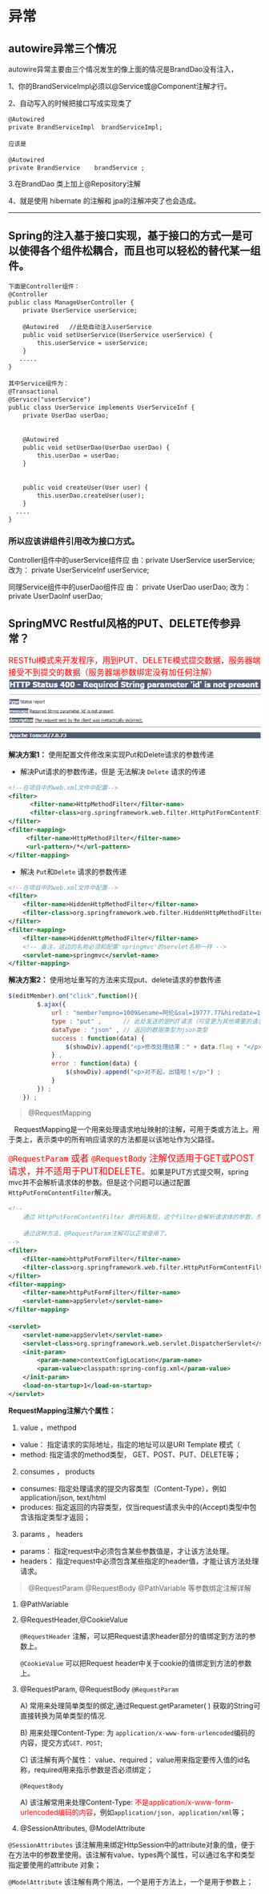 # 异常

## autowire异常三个情况

autowire异常主要由三个情况发生的像上面的情况是BrandDao没有注入，

1、你的BrandServiceImpl必须以@Service或@Component注解才行。
 
2、自动写入的时候把接口写成实现类了

	@Autowired 
	private BrandServiceImpl  brandServiceImpl; 
	
	应该是 
	
	@Autowired 
	private BrandService    brandService ;


 
3.在BrandDao 类上加上@Repository注解

4、就是使用 hibernate 的注解和 jpa的注解冲突了也会造成。


------------------------------------------------

## Spring的注入基于接口实现，基于接口的方式一是可以使得各个组件松耦合，而且也可以轻松的替代某一组件。


	下面是Controller组件：
	@Controller
	public class ManageUserController {
	    private UserService userService;
	   
	    @Autowired   //此处自动注入userService
	    public void setUserService(UserService userService) {
	        this.userService = userService;
	    }
	   .....
	}
	
	其中Service组件为：
	@Transactional
	@Service("userService")
	public class UserService implements UserServiceInf {
	    private UserDao userDao;
	   
	   
	    @Autowired
	    public void setUserDao(UserDao userDao) {
	        this.userDao = userDao;
	    }
	
	   
	    public void createUser(User user) {
	        this.userDao.createUser(user);
	    }
	  ....
	}


### 所以应该讲组件引用改为接口方式。

Controller组件中的userService组件应
由：private UserService userService;
改为： private UserServiceInf userService;

同理Service组件中的userDao组件应
由： private UserDao userDao;
改为： private UserDaoInf userDao;

## SpringMVC Restful风格的PUT、DELETE传参异常？

<font color=red size=3>RESTful模式来开发程序，用到PUT、DELETE模式提交数据，服务器端接受不到提交的数据（服务器端参数绑定没有加任何注解）</font>
![](./springmvc/053.png)

**解决方案1：** 使用配置文件修改来实现Put和Delete请求的参数传递 
+ 解决Put请求的参数传递，但是 无法解决 `Delete` 请求的传递 
```xml
<!--在项目中的web.xml文件中配置-->
<filter>
      <filter-name>HttpMethodFilter</filter-name>
      <filter-class>org.springframework.web.filter.HttpPutFormContentFilter</filter-class>
</filter>
<filter-mapping>
     <filter-name>HttpMethodFilter</filter-name>
     <url-pattern>/*</url-pattern>
</filter-mapping>
```
+ 解决 `Put`和`Delete` 请求的参数传递
```xml
<!--在项目中的web.xml文件中配置-->
<filter>
    <filter-name>HiddenHttpMethodFilter</filter-name>
    <filter-class>org.springframework.web.filter.HiddenHttpMethodFilter</filter-class>
</filter>
<filter-mapping>
    <filter-name>HiddenHttpMethodFilter</filter-name>
    <!-- 备注，这边的名称必须和配置'springmvc'的servlet名称一样 -->
    <servlet-name>springmvc</servlet-name>    
</filter-mapping> 
```

**解决方案2：** 使用地址重写的方法来实现put、delete请求的参数传递
```js
$(editMember).on("click",function(){ 
        $.ajax({
            url : "member?empno=1009&ename=阿伦&sal=19777.77&hiredate=1969-10-10" ,   // 处理的请求路径
            type : "put" ,      // 此处发送的是PUT请求（可变更为其他需要的请求）
            dataType : "json" , // 返回的数据类型为json类型
            success : function(data) {
                $(showDiv).append("<p>修改处理结果：" + data.flag + "</p>") ;
            } ,
            error : function(data) {
                $(showDiv).append("<p>对不起，出错啦！</p>") ;
            } 
        }) ;
    }) ;
```

> @RequestMapping

&nbsp;&nbsp; RequestMapping是一个用来处理请求地址映射的注解，可用于类或方法上。用于类上，表示类中的所有响应请求的方法都是以该地址作为父路径。

<font color=red size=4>`@RequestParam` 或者 `@RequestBody` 注解仅适用于GET或POST请求，并不适用于PUT和DELETE。</font>如果是PUT方式提交啊，spring mvc并不会解析请求体的参数。但是这个问题可以通过配置`HttpPutFormContentFilter`解决。
```xml
<!-- 
	通过 HttpPutFormContentFilter 源代码发现，这个filter会解析请求体的参数，然后把这些参数封装到一个新的HttpServletRequest参数里，并把这个新的HttpServletRequest传入到下一个filter。

	通过这种方法，@RequestParam注解可以正常使用了。 
-->
<filter>  
	<filter-name>httpPutFormFilter</filter-name>  
	<filter-class>org.springframework.web.filter.HttpPutFormContentFilter</filter-class>  
</filter>  
<filter-mapping>  
	<filter-name>httpPutFormFilter</filter-name>  
	<servlet-name>appServlet</servlet-name>  
</filter-mapping>  

<servlet>  
	<servlet-name>appServlet</servlet-name>  
	<servlet-class>org.springframework.web.servlet.DispatcherServlet</servlet-class>  
	<init-param>  
		<param-name>contextConfigLocation</param-name>  
		<param-value>classpath:spring-config.xml</param-value>  
	</init-param>  
	<load-on-startup>1</load-on-startup>  
</servlet>
```


**RequestMapping注解六个属性：**

1) value ，methpod
  + value： 指定请求的实际地址，指定的地址可以是URI Template 模式（
  + method: 指定请求的method类型， <fonr color=green size=3>GET、POST、PUT、DELETE等</font>；

2) consumes ， products
  + consumes: 指定处理请求的提交内容类型（Content-Type），例如application/json, text/html
  + produces: 指定返回的内容类型，仅当request请求头中的(Accept)类型中包含该指定类型才返回；

3) params ， headers

 + params： 指定request中必须包含某些参数值是，才让该方法处理。
 + headers： 指定request中必须包含某些指定的header值，才能让该方法处理请求。

> @RequestParam  @RequestBody  @PathVariable  等参数绑定注解详解

1) @PathVariable 

2) @RequestHeader,@CookieValue
  
	`@RequestHeader` 注解，可以把Request请求header部分的值绑定到方法的参数上。
  
	`@CookieValue` 可以把Request header中关于cookie的值绑定到方法的参数上。

3) @RequestParam, @RequestBody
    `@RequestParam ` 

  	  A) 常用来处理简单类型的绑定,通过Request.getParameter( ) 获取的String可直接转换为简单类型的情况.

	  B) 用来处理Content-Type: 为 `application/x-www-form-urlencoded`编码的内容，提交方式`GET、POST`;

	  C) 该注解有两个属性： value、required； value用来指定要传入值的id名称，required用来指示参数是否必须绑定；

   `@RequestBody`
   
   	  A) 该注解常用来处理Content-Type: <font color=red >不是application/x-www-form-urlencoded编码的内容</font>，例如`application/json, application/xml`等；
	  

 4) @SessionAttributes, @ModelAttribute
	
   `@SessionAttributes` 该注解用来绑定HttpSession中的attribute对象的值，便于在方法中的参数里使用。该注解有value、types两个属性，可以通过名字和类型指定要使用的attribute 对象；

   `@ModelAttribute` 该注解有两个用法，一个是用于方法上，一个是用于参数上；



